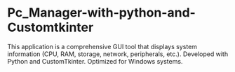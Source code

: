 # Pc_Manager-with-python-and-Customtkinter
This application is a comprehensive GUI tool that displays system information (CPU, RAM, storage, network, peripherals, etc.). Developed with Python and CustomTkinter. Optimized for Windows systems.
